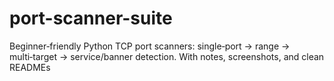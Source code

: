 # port-scanner-suite
Beginner‑friendly Python TCP port scanners: single‑port → range → multi‑target → service/banner detection. With notes, screenshots, and clean READMEs
